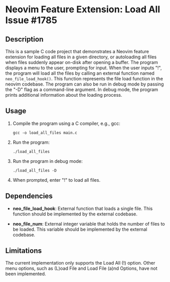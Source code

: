 # Neovim Feature Extension: Load All Issue #1785

## Description

This is a sample C code project that demonstrates a Neovim feature extension for loading all files in a given directory, or autoloading all files when files suddenly appear on-disk after opening a buffer. The program displays a menu to the user, prompting for input. When the user inputs "!", the program will load all the files by calling an external function named `neo_file_load_hook()`. This function represents the file load function in the neovim codebase. The program can also be run in debug mode by passing the "-D" flag as a command-line argument. In debug mode, the program prints additional information about the loading process.

## Usage

1. Compile the program using a C compiler, e.g., gcc:
    ```
    gcc -o load_all_files main.c
    ```

2. Run the program:
    ```
    ./load_all_files
    ```

3. Run the program in debug mode:
    ```
    ./load_all_files -D
    ```

4. When prompted, enter "!" to load all files.

## Dependencies

- **neo_file_load_hook**: External function that loads a single file. This function should be implemented by the external codebase.

- **neo_file_num**: External integer variable that holds the number of files to be loaded. This variable should be implemented by the external codebase.

## Limitations

The current implementation only supports the Load All (!) option. Other menu options, such as (L)oad File and Load File (a)nd Options, have not been implemented.
